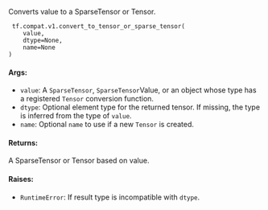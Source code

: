 
Converts value to a SparseTensor or Tensor.

```
 tf.compat.v1.convert_to_tensor_or_sparse_tensor(
    value,
    dtype=None,
    name=None
)
```
#### Args:
- `value`: A `SparseTensor`, `SparseTensor`Value, or an object whose type has a registered `Tensor` conversion function.
- `dtype`: Optional element type for the returned tensor. If missing, the type is inferred from the type of `value`.
- `name`: Optional `name` to use if a new `Tensor` is created.
#### Returns:

A SparseTensor or Tensor based on value.
#### Raises:
- `RuntimeError`: If result type is incompatible with `dtype`.
